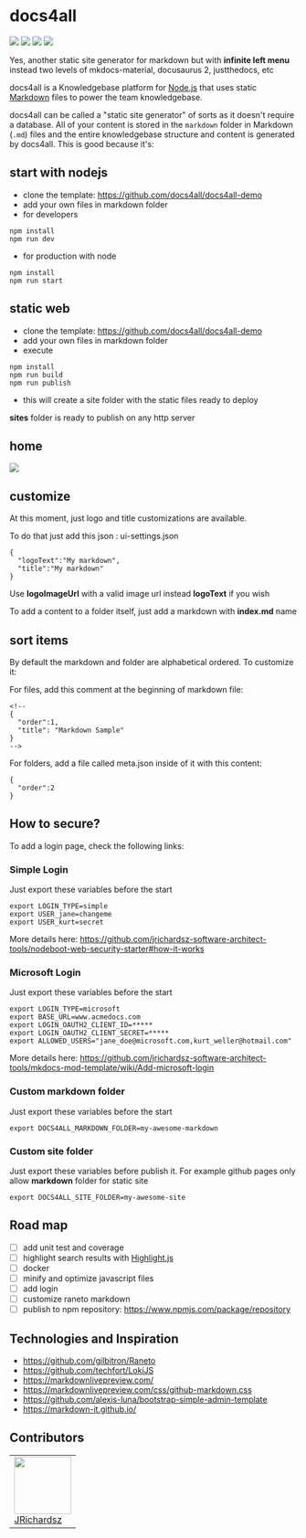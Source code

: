 # docs4all

![](./coverage/lines.svg) ![](./coverage/statements.svg) ![](./coverage/branches.svg) ![](./coverage/functions.svg)

Yes, another static site generator for markdown but with **infinite left menu** instead two levels of mkdocs-material, docusaurus 2, justthedocs, etc

docs4all is a Knowledgebase platform for [Node.js](http://nodejs.org) that uses static
[Markdown](http://daringfireball.net/projects/markdown) files to power the team knowledgebase.

docs4all can be called a "static site generator" of sorts as it doesn't require a database. All
of your content is stored in the `markdown` folder in Markdown (`.md`) files and the entire
knowledgebase structure and content is generated by docs4all. This is good because it's:

## start with nodejs

- clone the template: https://github.com/docs4all/docs4all-demo
- add your own files in markdown folder
- for developers

```
npm install
npm run dev
```

- for production with node

```
npm install
npm run start
```

## static web

- clone the template: https://github.com/docs4all/docs4all-demo
- add your own files in markdown folder
- execute

```
npm install
npm run build
npm run publish
```

- this will create a site folder with the static files ready to deploy  

**sites** folder is ready to publish on any http server

## home

![](https://i.ibb.co/80qzMpN/docs4all-home.png)  

## customize

At this moment, just logo and title customizations are available.

To do that just add this json : ui-settings.json

```
{
  "logoText":"My markdown",
  "title":"My markdown"
}
```

Use **logoImageUrl** with a valid image url instead **logoText** if you wish

To add a content to a folder itself, just add a markdown with **index.md** name

## sort items

By default the markdown and folder are alphabetical ordered. To customize it:

For files, add this comment at the beginning of markdown file:

```
<!--
{
  "order":1,
  "title": "Markdown Sample"
}
-->
```

For folders, add a file called meta.json inside of it with this content:

```
{
  "order":2
}
```

## How to secure?

To add a login page, check the following links:

### Simple Login

Just export these variables before the start

```
export LOGIN_TYPE=simple
export USER_jane=changeme
export USER_kurt=secret
```

More details here: https://github.com/jrichardsz-software-architect-tools/nodeboot-web-security-starter#how-it-works

### Microsoft Login

Just export these variables before the start

```
export LOGIN_TYPE=microsoft
export BASE_URL=www.acmedocs.com
export LOGIN_OAUTH2_CLIENT_ID=*****
export LOGIN_OAUTH2_CLIENT_SECRET=*****
export ALLOWED_USERS="jane_doe@microsoft.com,kurt_weller@hotmail.com"
```

More details here: https://github.com/jrichardsz-software-architect-tools/mkdocs-mod-template/wiki/Add-microsoft-login

### Custom markdown folder

Just export these variables before the start

```
export DOCS4ALL_MARKDOWN_FOLDER=my-awesome-markdown
```

### Custom site folder

Just export these variables before publish it. For example github pages only allow **markdown** folder for static site

```
export DOCS4ALL_SITE_FOLDER=my-awesome-site
```


## Road map

- [ ] add unit test and coverage
- [ ] highlight search results with [Highlight.js](http://highlightjs.org)
- [ ] docker
- [ ] minify and optimize javascript files
- [ ] add login
- [ ] customize raneto markdown
- [ ] publish to npm repository: https://www.npmjs.com/package/repository

## Technologies and Inspiration

- https://github.com/gilbitron/Raneto
- https://github.com/techfort/LokiJS
- https://markdownlivepreview.com/
- https://markdownlivepreview.com/css/github-markdown.css
- https://github.com/alexis-luna/bootstrap-simple-admin-template
- https://markdown-it.github.io/

## Contributors

<table>
  <tbody>
    <td>
      <img src="https://avatars0.githubusercontent.com/u/3322836?s=460&v=4" width="100px;"/>
      <br />
      <label><a href="http://jrichardsz.github.io/">JRichardsz</a></label>
      <br />
    </td>    
  </tbody>
</table>
